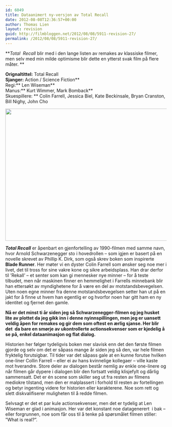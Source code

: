 ```yaml
---
id: 6049
title: Dataanimert ny-versjon av Total Recall
date: 2012-08-08T12:36:57+00:00
author: Thomas Lien
layout: revision
guid: http://filmbloggen.net/2012/08/08/5911-revision-27/
permalink: /2012/08/08/5911-revision-27/
---
```

**_Total  Recall_ blir med i den lange listen av remakes av klassiske filmer, men selv med min milde optimisme blir dette en ytterst svak film på flere måter. **

<!--more-->

**Orignaltittel:** Total Recall  
**Sjanger:** Action / Science Fiction**  
Regi:** Len Wiseman**  
Manus:** Kurt Wimmer, Mark Bomback**  
Skuespillere: ** Colin Farrell, Jessica Biel, Kate Beckinsale, Bryan Cranston, Bill Nighy, John Cho

<a href="http://filmbloggen.net/2012/08/07/dataanimert-ny-versjon-av-total-recall/925842-total-recall/" rel="attachment wp-att-5913"><img class="alignnone size-large wp-image-5913" src="http://filmbloggen.net/wp-content/uploads//2012/08/11-001-620x412.jpg" alt="" width="620" height="412" /></a>

_**Total Recall**_ er åpenbart en gjenfortelling av 1990-filmen med samme navn, hvor Arnold Schwarzenegger sto i hovedrollen – som igjen er basert på en novelle skrevet av Phillip K. Dirk, som også skrev boken som inspirerte **Blade Runner**. Her møter vi en dyster Colin Farrell som ønsker seg noe mer i livet, det til tross for sine vakre kone og sikre arbeidsplass. Han drar derfor til ’Rekall’ – et senter som kan gi mennesker nye minner &#8211; for å teste tilbudet, men når maskinen finner en hemmelighet i Farrells minnebank blir han ettersøkt av myndighetene for å være en del av motstandsbevegelsen. Uten noen egne minner fra denne motstandsbevegelsen setter han ut på en jakt for å finne ut hvem han egentlig er og hvorfor noen har gitt ham en ny identitet og fjernet den gamle.

**Nå er det minst ti år siden jeg så Schwarzenegger-filmen og jeg husket lite av plottet da jeg gikk inn i denne nyinnspillingen, men jeg er uansett veldig åpen for remakes og gir dem som oftest en ærlig sjanse. Her blir det  da bare en smørje av ukontrollerte actionsekvenser som er kjedelig å se på, enkel dataanimasjon og flat dialog.**

Historien her følger tydeligvis boken mer slavisk enn det den første filmen gjorde og selv om det er såpass mange år siden jeg så den, var hele filmen fryktelig forutsigbar. Til tider var det såpass gale at en kunne forutse hvilken one-liner Collin Farrell – eller ei av hans kvinnelige kollegaer – ville kaste mot hverandre. Store deler av dialogen består nemlig av enkle one-linere og når filmen går dypere i dialogen blir den fortsatt veldig klisjefylt og dårlig sammensatt. Det er én scene som skiller seg ut fra resten av filmens mediokre tilstand, men den er malplassert i forhold til resten av fortellingen og betyr ingenting videre for historien eller karakterene. Noe som rett og slett diskvalifiserer muligheten til å redde filmen.

Selvsagt er det et par kule actionsekvenser, men det er tydelig at Len Wiseman er glad i animasjon. Her var det konstant noe datagenerert  i bak &#8211; eller forgrunnen, noe som får oss til å tenke på spørsmålet filmen stiller: ”What is real?”.

<div class="video-shortcode">
</div>